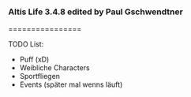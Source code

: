### Altis Life 3.4.8 edited by Paul Gschwendtner
================

TODO List: 
 - Puff (xD)
 - Weibliche Characters
 - Sportfliegen
 - Events (später mal wenns läuft)
